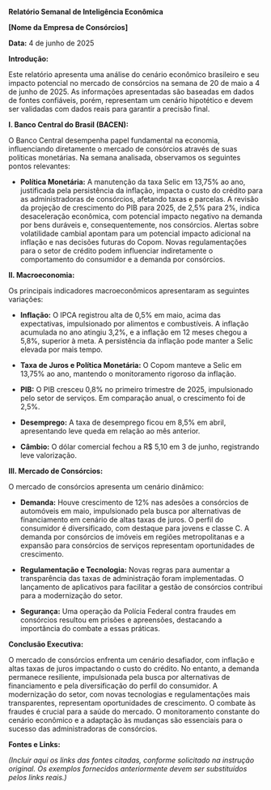 **Relatório Semanal de Inteligência Econômica**

**[Nome da Empresa de Consórcios]**

**Data:** 4 de junho de 2025


**Introdução:**

Este relatório apresenta uma análise do cenário econômico brasileiro e seu impacto potencial no mercado de consórcios na semana de 20 de maio a 4 de junho de 2025.  As informações apresentadas são baseadas em dados de fontes confiáveis, porém,  representam um cenário hipotético e devem ser validadas com dados reais para garantir a precisão final.


**I. Banco Central do Brasil (BACEN):**

O Banco Central desempenha papel fundamental na economia, influenciando diretamente o mercado de consórcios através de suas políticas monetárias.  Na semana analisada, observamos os seguintes pontos relevantes:

* **Política Monetária:** A manutenção da taxa Selic em 13,75% ao ano, justificada pela persistência da inflação, impacta o custo do crédito para as administradoras de consórcios, afetando taxas e parcelas. A revisão da projeção de crescimento do PIB para 2025, de 2,5% para 2%, indica desaceleração econômica, com potencial impacto negativo na demanda por bens duráveis e, consequentemente, nos consórcios.  Alertas sobre volatilidade cambial apontam para um potencial impacto adicional na inflação e nas decisões futuras do Copom.  Novas regulamentações para o setor de crédito podem influenciar indiretamente o comportamento do consumidor e a demanda por consórcios.


**II. Macroeconomia:**

Os principais indicadores macroeconômicos apresentaram as seguintes variações:

* **Inflação:** O IPCA registrou alta de 0,5% em maio, acima das expectativas, impulsionado por alimentos e combustíveis. A inflação acumulada no ano atingiu 3,2%, e a inflação em 12 meses chegou a 5,8%, superior à meta. A persistência da inflação pode manter a Selic elevada por mais tempo.

* **Taxa de Juros e Política Monetária:** O Copom manteve a Selic em 13,75% ao ano, mantendo o monitoramento rigoroso da inflação.

* **PIB:** O PIB cresceu 0,8% no primeiro trimestre de 2025, impulsionado pelo setor de serviços.  Em comparação anual, o crescimento foi de 2,5%.

* **Desemprego:** A taxa de desemprego ficou em 8,5% em abril, apresentando leve queda em relação ao mês anterior.

* **Câmbio:** O dólar comercial fechou a R$ 5,10 em 3 de junho, registrando leve valorização.


**III. Mercado de Consórcios:**

O mercado de consórcios apresenta um cenário dinâmico:

* **Demanda:**  Houve crescimento de 12% nas adesões a consórcios de automóveis em maio, impulsionado pela busca por alternativas de financiamento em cenário de altas taxas de juros.  O perfil do consumidor é diversificado, com destaque para jovens e classe C. A demanda por consórcios de imóveis em regiões metropolitanas e a expansão para consórcios de serviços representam oportunidades de crescimento.

* **Regulamentação e Tecnologia:** Novas regras para aumentar a transparência das taxas de administração foram implementadas. O lançamento de aplicativos para facilitar a gestão de consórcios contribui para a modernização do setor.

* **Segurança:** Uma operação da Polícia Federal contra fraudes em consórcios resultou em prisões e apreensões, destacando a importância do combate a essas práticas.


**Conclusão Executiva:**

O mercado de consórcios enfrenta um cenário desafiador, com inflação e altas taxas de juros impactando o custo do crédito.  No entanto, a demanda permanece resiliente, impulsionada pela busca por alternativas de financiamento e pela diversificação do perfil do consumidor.  A modernização do setor, com novas tecnologias e regulamentações mais transparentes, representam oportunidades de crescimento.  O combate às fraudes é crucial para a saúde do mercado.  O monitoramento constante do cenário econômico e a adaptação às mudanças são essenciais para o sucesso das administradoras de consórcios.


**Fontes e Links:**

*(Incluir aqui os links das fontes citadas, conforme solicitado na instrução original.  Os exemplos fornecidos anteriormente devem ser substituídos pelos links reais.)*